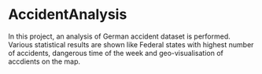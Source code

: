 # AccidentAnalysis
In this project, an analysis of German accident dataset is performed. Various statistical results are shown like Federal states with highest number of accidents, dangerous time of the week and geo-visualisation of accdients on the map. 
